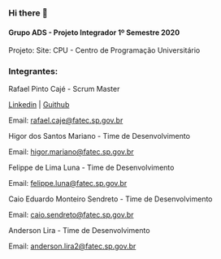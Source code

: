 ### Hi there 👋

<!--
**cpusfatec/cpusfatec** is a ✨ _special_ ✨ repository because its `README.md` (this file) appears on your GitHub profile.

Here are some ideas to get you started:

- 🔭 I’m currently working on ...
- 🌱 I’m currently learning ...
- 👯 I’m looking to collaborate on ...
- 🤔 I’m looking for help with ...
- 💬 Ask me about ...
- 📫 How to reach me: ...
- 😄 Pronouns: ...
- ⚡ Fun fact: ...
-->
#### Grupo ADS - Projeto Integrador 1º Semestre 2020

Projeto: Site: CPU - Centro de Programação Universitário

### Integrantes:

Rafael Pinto Cajé - Scrum Master

[Linkedin](https://www.linkedin.com/in/rafael-p-caje-8046826b) | [Guithub](https://github.com/Rafael-Caje)

Email: rafael.caje@fatec.sp.gov.br

Higor dos Santos Mariano - Time de Desenvolvimento

Email: higor.mariano@fatec.sp.gov.br

Felippe de Lima Luna - Time de Desenvolvimento

Email: felippe.luna@fatec.sp.gov.br

Caio Eduardo Monteiro Sendreto - Time de Desenvolvimento

Email: caio.sendreto@fatec.sp.gov.br

Anderson Lira - Time de Desenvolvimento

Email: anderson.lira2@fatec.sp.gov.br
